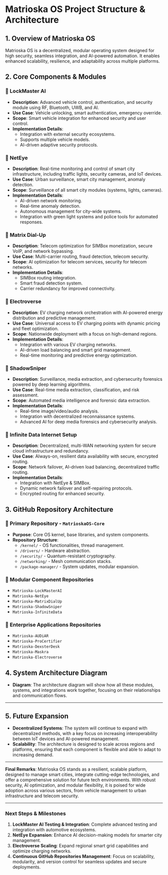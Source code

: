 # Matrioska OS Project Structure & Architecture

## **1. Overview of Matrioska OS**
Matrioska OS is a decentralized, modular operating system designed for high security, seamless integration, and AI-powered automation. It enables enhanced scalability, resilience, and adaptability across multiple platforms.

## **2. Core Components & Modules**

### **🔹 LockMaster AI**
- **Description**: Advanced vehicle control, authentication, and security module using RF, Bluetooth, UWB, and AI.
- **Use Case**: Vehicle unlocking, smart authentication, emergency override.
- **Scope**: Smart vehicle integration for enhanced security and user control.
- **Implementation Details**:
  - Integration with external security ecosystems.
  - Supports multiple vehicle models.
  - AI-driven adaptive security protocols.

### **🔹 NetEye**
- **Description**: Real-time monitoring and control of smart city infrastructure, including traffic lights, security cameras, and IoT devices.
- **Use Case**: Urban surveillance, smart city management, anomaly detection.
- **Scope**: Surveillance of all smart city modules (systems, lights, cameras).
- **Implementation Details**:
  - AI-driven network monitoring.
  - Real-time anomaly detection.
  - Autonomous management for city-wide systems.
  - Integration with green light systems and police tools for automated responses.

### **🔹 Matrix Dial-Up**
- **Description**: Telecom optimization for SIMBox monetization, secure VoIP, and network bypassing.
- **Use Case**: Multi-carrier routing, fraud detection, telecom security.
- **Scope**: AI optimization for telecom services, security for telecom networks.
- **Implementation Details**:
  - SIMBox routing integration.
  - Smart fraud detection system.
  - Carrier redundancy for improved connectivity.

### **🔹 Electroverse**
- **Description**: EV charging network orchestration with AI-powered energy distribution and predictive management.
- **Use Case**: Universal access to EV charging points with dynamic pricing and fleet optimization.
- **Scope**: Nationwide deployment with a focus on high-demand regions.
- **Implementation Details**:
  - Integration with various EV charging networks.
  - AI-driven load balancing and smart grid management.
  - Real-time monitoring and predictive energy optimization.

### **🔹 ShadowSniper**
- **Description**: Surveillance, media extraction, and cybersecurity forensics powered by deep learning algorithms.
- **Use Case**: Real-time media extraction, classification, and risk assessment.
- **Scope**: Automated media intelligence and forensic data extraction.
- **Implementation Details**:
  - Real-time image/video/audio analysis.
  - Integration with decentralized reconnaissance systems.
  - Advanced AI for deep media forensics and cybersecurity analysis.

### **🔹 Infinite Data Internet Setup**
- **Description**: Decentralized, multi-WAN networking system for secure cloud infrastructure and redundancy.
- **Use Case**: Always-on, resilient data availability with secure, encrypted routing.
- **Scope**: Network failover, AI-driven load balancing, decentralized traffic routing.
- **Implementation Details**:
  - Integration with NetEye & SIMBox.
  - Dynamic network failover and self-repairing protocols.
  - Encrypted routing for enhanced security.

## **3. GitHub Repository Architecture**

### **🔹 Primary Repository - `MatrioskaOS-Core`**
- **Purpose**: Core OS kernel, base libraries, and system components.
- **Repository Structure**:
  - `/kernel/` - OS functionalities, thread management.
  - `/drivers/` - Hardware abstraction.
  - `/security/` - Quantum-resistant cryptography.
  - `/networking/` - Mesh communication stacks.
  - `/package-manager/` - System updates, modular expansion.

### **🔹 Modular Component Repositories**
- `Matrioska-LockMasterAI`
- `Matrioska-NetEye`
- `Matrioska-MatrixDialUp`
- `Matrioska-ShadowSniper`
- `Matrioska-InfiniteData`

### **🔹 Enterprise Applications Repositories**
- `Matrioska-AUDiAR`
- `Matrioska-ProCertifier`
- `Matrioska-DexsterDesk`
- `Matrioska-Maskra`
- `Matrioska-Electroverse`

## **4. System Architecture Diagram**
- **Diagram**: The architecture diagram will show how all these modules, systems, and integrations work together, focusing on their relationships and communication flows.

---

## **5. Future Expansion**
- **Decentralized Systems**: The system will continue to expand with decentralized methods, with a key focus on increasing interoperability between IoT devices and AI-powered management.
- **Scalability**: The architecture is designed to scale across regions and platforms, ensuring that each component is flexible and able to adapt to increasing demand.

---

**Final Remarks**: Matrioska OS stands as a resilient, scalable platform, designed to manage smart cities, integrate cutting-edge technologies, and offer a comprehensive solution for future tech environments. With robust security, AI optimization, and modular flexibility, it is poised for wide adoption across various sectors, from vehicle management to urban infrastructure and telecom security.

---

### **Next Steps & Milestones**
1. **LockMaster AI Testing & Integration**: Complete advanced testing and integration with automotive ecosystems.
2. **NetEye Expansion**: Enhance AI decision-making models for smarter city management.
3. **Electroverse Scaling**: Expand regional smart grid capabilities and optimize charging networks.
4. **Continuous GitHub Repositories Management**: Focus on scalability, modularity, and version control for seamless updates and secure deployments.
